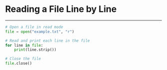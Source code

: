 # Reading a File Line by Line

---

```python
# Open a file in read mode
file = open("example.txt", "r")

# Read and print each line in the file
for line in file:
    print(line.strip())

# Close the file
file.close()
```